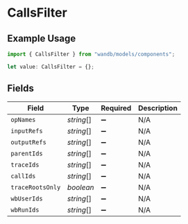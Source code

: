 # CallsFilter

## Example Usage

```typescript
import { CallsFilter } from "wandb/models/components";

let value: CallsFilter = {};
```

## Fields

| Field              | Type               | Required           | Description        |
| ------------------ | ------------------ | ------------------ | ------------------ |
| `opNames`          | *string*[]         | :heavy_minus_sign: | N/A                |
| `inputRefs`        | *string*[]         | :heavy_minus_sign: | N/A                |
| `outputRefs`       | *string*[]         | :heavy_minus_sign: | N/A                |
| `parentIds`        | *string*[]         | :heavy_minus_sign: | N/A                |
| `traceIds`         | *string*[]         | :heavy_minus_sign: | N/A                |
| `callIds`          | *string*[]         | :heavy_minus_sign: | N/A                |
| `traceRootsOnly`   | *boolean*          | :heavy_minus_sign: | N/A                |
| `wbUserIds`        | *string*[]         | :heavy_minus_sign: | N/A                |
| `wbRunIds`         | *string*[]         | :heavy_minus_sign: | N/A                |